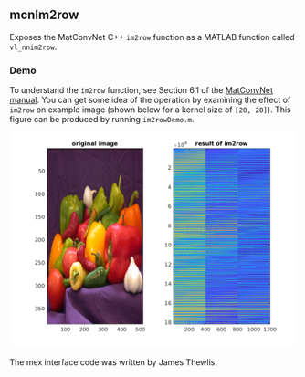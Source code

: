 ## mcnIm2row

Exposes the MatConvNet C++ `im2row` function as a MATLAB function called `vl_nnim2row`.

### Demo

To understand the `im2row` function, see Section 6.1 of the [MatConvNet manual](https://arxiv.org/pdf/1412.4564.pdf).  You can get some idea of the operation by examining the effect of `im2row` on example image (shown below for a kernel size of `[20, 20]`).  This figure can be produced by running `im2rowDemo.m`.

![fig](misc/fig.png)

The mex interface code was written by James Thewlis.
